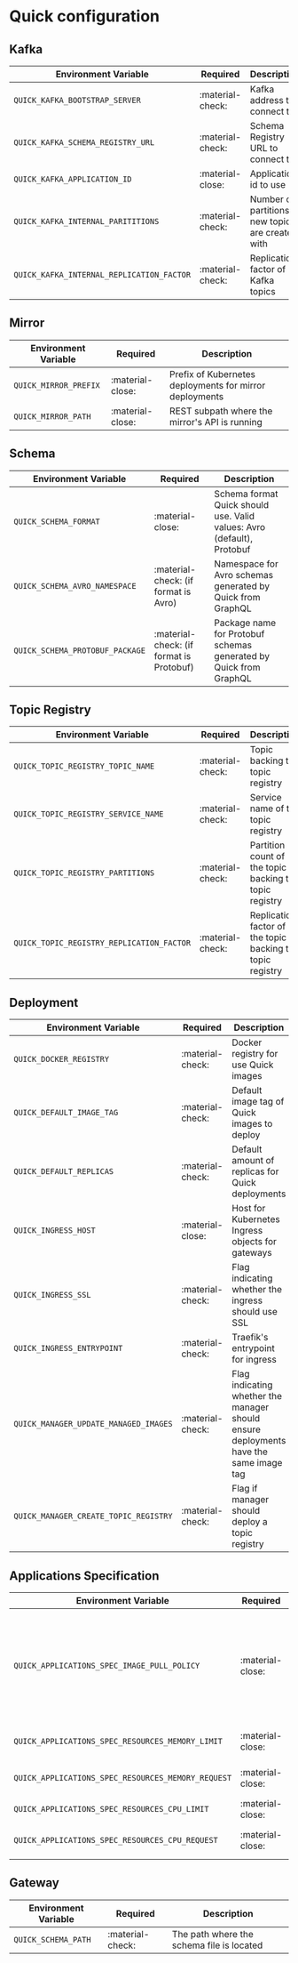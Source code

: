 # Quick configuration

## Kafka

| Environment Variable                      | Required         | Description                                      |
|-------------------------------------------|------------------|--------------------------------------------------|
| `QUICK_KAFKA_BOOTSTRAP_SERVER`            | :material-check: | Kafka address to connect to                      |
| `QUICK_KAFKA_SCHEMA_REGISTRY_URL`         | :material-check: | Schema Registry URL to connect to                |
| `QUICK_KAFKA_APPLICATION_ID`              | :material-close: | Application id to use                            |
| `QUICK_KAFKA_INTERNAL_PARITITIONS`        | :material-check: | Number of partitions new topics are created with |
| `QUICK_KAFKA_INTERNAL_REPLICATION_FACTOR` | :material-check: | Replication factor of Kafka topics               |

## Mirror

| Environment Variable  | Required         | Description                                             |
|-----------------------|------------------|---------------------------------------------------------|
| `QUICK_MIRROR_PREFIX` | :material-close: | Prefix of Kubernetes deployments for mirror deployments |
| `QUICK_MIRROR_PATH`   | :material-close: | REST subpath where the mirror's API is running          |


## Schema

| Environment Variable            | Required                                 | Description                                                            |
|---------------------------------|------------------------------------------|------------------------------------------------------------------------|
| `QUICK_SCHEMA_FORMAT`           | :material-close:                         | Schema format Quick should use. Valid values: Avro (default), Protobuf |
| `QUICK_SCHEMA_AVRO_NAMESPACE`   | :material-check: (if format is Avro)     | Namespace for Avro schemas generated by Quick from GraphQL             |
| `QUICK_SCHEMA_PROTOBUF_PACKAGE` | :material-check: (if format is Protobuf) | Package name for Protobuf schemas generated by Quick from GraphQL      |

## Topic Registry

| Environment Variable                      | Required         | Description                                                |
|-------------------------------------------|------------------|------------------------------------------------------------|
| `QUICK_TOPIC_REGISTRY_TOPIC_NAME`         | :material-check: | Topic backing the topic registry                           |
| `QUICK_TOPIC_REGISTRY_SERVICE_NAME`       | :material-check: | Service name of the topic registry                         |
| `QUICK_TOPIC_REGISTRY_PARTITIONS`         | :material-check: | Partition count of the topic backing the topic registry    |
| `QUICK_TOPIC_REGISTRY_REPLICATION_FACTOR` | :material-check: | Replication factor of the topic backing the topic registry |


## Deployment

| Environment Variable                        | Required         | Description                                                                                                    |
|---------------------------------------------|------------------|----------------------------------------------------------------------------------------------------------------|
| `QUICK_DOCKER_REGISTRY`                     | :material-check: | Docker registry for use Quick images                                                                           |
| `QUICK_DEFAULT_IMAGE_TAG`                   | :material-check: | Default image tag of Quick images to deploy                                                                    |
| `QUICK_DEFAULT_REPLICAS`                    | :material-check: | Default amount of replicas for Quick deployments                                                               |
| `QUICK_INGRESS_HOST`                        | :material-close: | Host for Kubernetes Ingress objects for gateways                                                               |
| `QUICK_INGRESS_SSL`                         | :material-check: | Flag indicating whether the ingress should use SSL                                                             |
| `QUICK_INGRESS_ENTRYPOINT`                  | :material-check: | Traefik's entrypoint for ingress                                                                               |
| `QUICK_MANAGER_UPDATE_MANAGED_IMAGES`       | :material-check: | Flag indicating whether the manager should ensure deployments have the same image tag                          |
| `QUICK_MANAGER_CREATE_TOPIC_REGISTRY`       | :material-check: | Flag if manager should deploy a topic registry                                                                 |

## Applications Specification

| Environment Variable                               | Required         | Description                                                                                                  |
|----------------------------------------------------|------------------|--------------------------------------------------------------------------------------------------------------|
| `QUICK_APPLICATIONS_SPEC_IMAGE_PULL_POLICY`        | :material-close: | Image pull policy of the deployed applications by Quick. Valid values: Always (default), ifNotPresent, Never |
| `QUICK_APPLICATIONS_SPEC_RESOURCES_MEMORY_LIMIT`   | :material-close: | Memory limit for deployments                                                                                 |
| `QUICK_APPLICATIONS_SPEC_RESOURCES_MEMORY_REQUEST` | :material-close: | Memory request for deployments                                                                               |
| `QUICK_APPLICATIONS_SPEC_RESOURCES_CPU_LIMIT`      | :material-close: | Cpu limit for deployments                                                                                    |
| `QUICK_APPLICATIONS_SPEC_RESOURCES_CPU_REQUEST`    | :material-close: | Cpu requests for deployments                                                                                 |

## Gateway

| Environment Variable | Required         | Description                               |
|----------------------|------------------|-------------------------------------------|
| `QUICK_SCHEMA_PATH`  | :material-check: | The path where the schema file is located |
